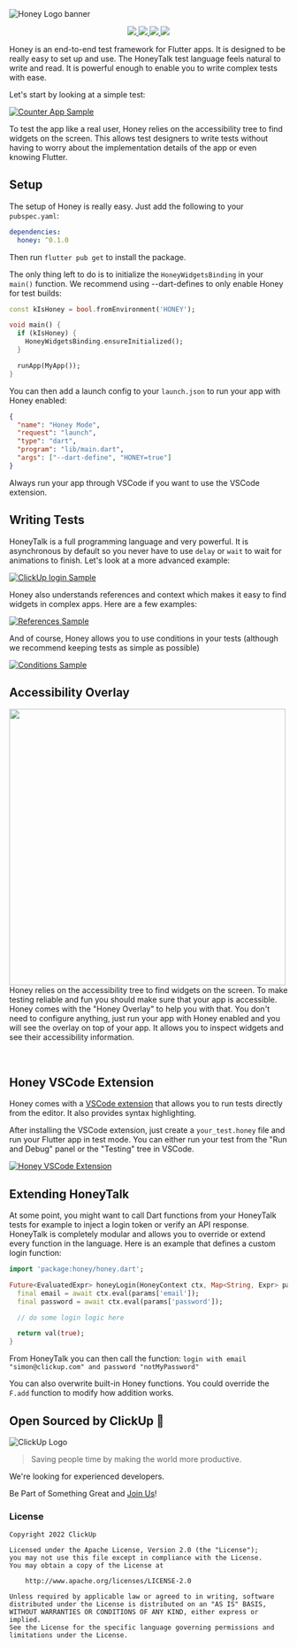<picture>
  <source media="(prefers-color-scheme: dark)" srcset="https://raw.githubusercontent.com/clickup/honey/main/.github/assets/honey-banner-dark.svg">
  <source media="(prefers-color-scheme: light)" srcset="https://raw.githubusercontent.com/clickup/honey/main/.github/assets/honey-banner-light.svg">
  <img alt="Honey Logo banner" src="https://raw.githubusercontent.com/clickup/honey/main/.github/assets/honey-banner-light.svg">
</picture>

<p align="center">
  <a href="https://pub.dev/packages/honey">
    <img src="https://img.shields.io/pub/v/honey?label=pub.dev&labelColor=333940&logo=dart">
  </a>
   <a href="https://honey.dev">
    <img src="https://img.shields.io/static/v1?label=honey&message=docs&labelColor=333940&logo=mdBook&logoColor=white&color=229ED9">
  </a>
  <a href="https://github.com/clickup/honey/actions/workflows/dart.yaml">
    <img src="https://img.shields.io/github/workflow/status/clickup/honey/Dart%20CI/main?label=tests&labelColor=333940&logo=github">
  </a>
  <a href="https://app.codecov.io/gh/clickup/honey">
    <img src="https://img.shields.io/codecov/c/github/clickup/honey?logo=codecov&logoColor=fff&labelColor=333940">
  </a>
</p>

Honey is an end-to-end test framework for Flutter apps. It is designed to be really easy to set up and use. The HoneyTalk test language feels natural to write and read. It is powerful enough to enable you to write complex tests with ease.

Let's start by looking at a simple test:

[![Counter App Sample](https://raw.githubusercontent.com/clickup/honey/main/.github/assets/sample-counter-app.svg)](#)

To test the app like a real user, Honey relies on the accessibility tree to find widgets on the screen. This allows test designers to write tests without having to worry about the implementation details of the app or even knowing Flutter.

## Setup

The setup of Honey is really easy. Just add the following to your `pubspec.yaml`:

```yaml
dependencies:
  honey: ^0.1.0
```

Then run `flutter pub get` to install the package.

The only thing left to do is to initialize the `HoneyWidgetsBinding` in your `main()` function. We recommend using --dart-defines to only enable Honey for test builds:

```dart
const kIsHoney = bool.fromEnvironment('HONEY');

void main() {
  if (kIsHoney) {
    HoneyWidgetsBinding.ensureInitialized();
  }

  runApp(MyApp());
}
```

You can then add a launch config to your `launch.json` to run your app with Honey enabled:

```json
{
  "name": "Honey Mode",
  "request": "launch",
  "type": "dart",
  "program": "lib/main.dart",
  "args": ["--dart-define", "HONEY=true"]
}
```

Always run your app through VSCode if you want to use the VSCode extension.

## Writing Tests

HoneyTalk is a full programming language and very powerful. It is asynchronous by default so you never have to use `delay` or `wait` to wait for animations to finish. Let's look at a more advanced example:

[![ClickUp login Sample](https://raw.githubusercontent.com/clickup/honey/main/.github/assets/sample-clickup-login.svg)](#)

Honey also understands references and context which makes it easy to find widgets in complex apps. Here are a few examples:

[![References Sample](https://raw.githubusercontent.com/clickup/honey/main/.github/assets/sample-references.svg)](#)

And of course, Honey allows you to use conditions in your tests (although we recommend keeping tests as simple as possible)

[![Conditions Sample](https://raw.githubusercontent.com/clickup/honey/main/.github/assets/sample-conditions.svg)](#)

## Accessibility Overlay

<img src="https://raw.githubusercontent.com/clickup/honey/main/.github/assets/honey-overlay.png" height="500px" align="left">

Honey relies on the accessibility tree to find widgets on the screen. To make testing reliable and fun you should make sure that your app is accessible. Honey comes with the "Honey Overlay" to help you with that. You don't need to configure anything, just run your app with Honey enabled and you will see the overlay on top of your app. It allows you to inspect widgets and see their accessibility information.

<br clear="left"/>

## Honey VSCode Extension

Honey comes with a [VSCode extension](https://marketplace.visualstudio.com/items?itemName=honey.honey) that allows you to run tests directly from the editor. It also provides syntax highlighting.

After installing the VSCode extension, just create a `your_test.honey` file and run your Flutter app in test mode. You can either run your test from the "Run and Debug" panel or the "Testing" tree in VSCode.

[![Honey VSCode Extension](https://raw.githubusercontent.com/clickup/honey/main/.github/assets/honey-vscode.png)](#)

## Extending HoneyTalk

At some point, you might want to call Dart functions from your HoneyTalk tests for example to inject a login token or verify an API response. HoneyTalk is completely modular and allows you to override or extend every function in the language. Here is an example that defines a custom login function:

```dart
import 'package:honey/honey.dart';

Future<EvaluatedExpr> honeyLogin(HoneyContext ctx, Map<String, Expr> params) {
  final email = await ctx.eval(params['email']);
  final password = await ctx.eval(params['password']);

  // do some login logic here

  return val(true);
}
```

From HoneyTalk you can then call the function:
`login with email "simon@clickup.com" and password "notMyPassword"`

You can also overwrite built-in Honey functions. You could override the `F.add` function to modify how addition works.

## Open Sourced by ClickUp 💙

<picture>
  <source media="(prefers-color-scheme: dark)" srcset="https://raw.githubusercontent.com/clickup/honey/main/.github/assets/clickup-logo-dark.svg">
  <source media="(prefers-color-scheme: light)" srcset="https://raw.githubusercontent.com/clickup/honey/main/.github/assets/clickup-logo-light.svg">
  <img alt="ClickUp Logo" src="https://raw.githubusercontent.com/clickup/honey/main/.github/assets/clickup-logo-light.svg">
</picture>

> Saving people time by making the world more productive.

We're looking for experienced developers.

Be Part of Something Great and [Join Us](https://clickup.com/careers)!

### License

```
Copyright 2022 ClickUp

Licensed under the Apache License, Version 2.0 (the "License");
you may not use this file except in compliance with the License.
You may obtain a copy of the License at

    http://www.apache.org/licenses/LICENSE-2.0

Unless required by applicable law or agreed to in writing, software
distributed under the License is distributed on an "AS IS" BASIS,
WITHOUT WARRANTIES OR CONDITIONS OF ANY KIND, either express or implied.
See the License for the specific language governing permissions and
limitations under the License.
```

